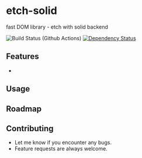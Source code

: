 # etch-solid

fast DOM library - etch with solid backend

![Build Status (Github Actions)](https://github.com/atom-ide-community/etch-solid/workflows/CI/badge.svg)
[![Dependency Status](https://david-dm.org/atom-ide-community/etch-solid.svg)](https://david-dm.org/atom-ide-community/etch-solid)

## Features

-

## Usage

## Roadmap

## Contributing

- Let me know if you encounter any bugs.
- Feature requests are always welcome.
